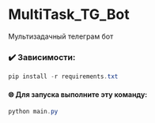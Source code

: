 # MultiTask_TG_Bot

Мультизадачный телеграм бот

### ✔️ Зависимости:
```powershell
pip install -r requirements.txt
```

#### 🌐 Для запуска выполните эту команду:

```powershell
python main.py
```